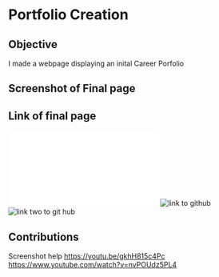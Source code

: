 # Portfolio Creation

## Objective
I made a webpage displaying an inital Career Porfolio 

## Screenshot of Final page


## Link of final page
![Here is a link to my final page](./index.html)
![link to github](ScreenshotofHTML.png)
![link two to git hub](ScreenshotofCSS.png)

##  Contributions 
Screenshot help
https://youtu.be/gkhH815c4Pc
https://www.youtube.com/watch?v=nvPOUdz5PL4